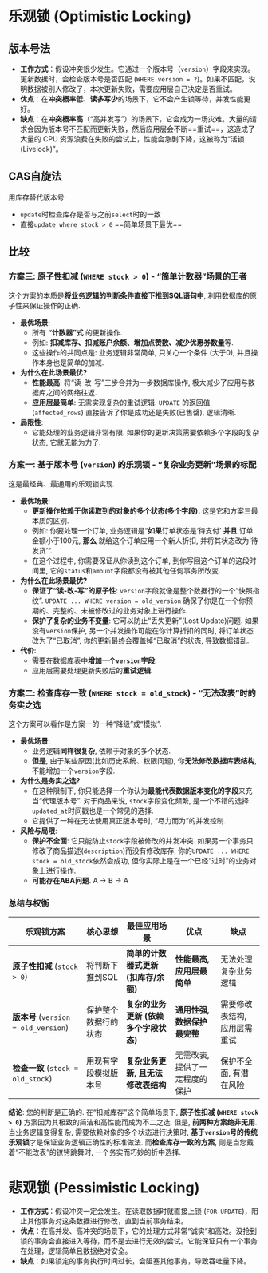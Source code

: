 # 乐观锁 (Optimistic Locking)
## 版本号法
- **工作方式**：假设冲突很少发生。它通过一个版本号（`version`）字段来实现。更新数据时，会检查版本号是否匹配 (`WHERE version = ?`)。如果不匹配，说明数据被别人修改了，本次更新失败，需要应用层自己决定是否重试。
- **优点**：在**冲突概率低**、**读多写少**的场景下，它不会产生锁等待，并发性能更好。
- **缺点**：在**冲突概率高**（“高并发写”）的场景下，它会成为一场灾难。大量的请求会因为版本号不匹配而更新失败，然后应用层会不断==重试==，这造成了大量的 CPU 资源浪费在失败的尝试上，性能会急剧下降，这被称为“活锁 (Livelock)”。
## CAS自旋法
用库存替代版本号
- `update`时检查库存是否与之前`select`时的一致
- 直接`update where stock > 0` ==简单场景下最优==
## 比较
### 方案三: 原子性扣减 (`WHERE stock > 0`) - “简单计数器”场景的王者
这个方案的本质是**将业务逻辑的判断条件直接下推到SQL语句中**, 利用数据库的原子性来保证操作的正确.
- **最优场景**:
    - 所有 **“计数器”式** 的更新操作.
    - 例如: **扣减库存、扣减账户余额、增加点赞数、减少优惠券数量**等.
    - 这些操作的共同点是: 业务逻辑非常简单, 只关心一个条件 (大于0), 并且操作本身也是简单的加减.
- **为什么在此场景最优?**
    - **性能最高**: 将“读-改-写”三步合并为一步数据库操作, 极大减少了应用与数据库之间的网络往返.
    - **应用层最简单**: 无需实现复杂的重试逻辑. `UPDATE` 的返回值 (`affected_rows`) 直接告诉了你是成功还是失败(已售罄), 逻辑清晰.
- **局限性**:
    - 它能处理的业务逻辑非常有限. 如果你的更新决策需要依赖多个字段的复杂状态, 它就无能为力了.
### 方案一: 基于版本号 (`version`) 的乐观锁 - “复杂业务更新”场景的标配
这是最经典、最通用的乐观锁实现.
- **最优场景**:
    - **更新操作依赖于你读取到的对象的多个状态(多个字段).** 这是它和方案三最本质的区别.
    - 例如: 你要处理一个订单, 业务逻辑是“**如果**订单状态是‘待支付’ **并且** 订单金额小于100元, **那么** 就给这个订单应用一个新人折扣, 并将其状态改为‘待发货’”.
    - 在这个过程中, 你需要保证从你读到这个订单, 到你写回这个订单的这段时间里, 它的`status`和`amount`字段都没有被其他任何事务所改变.
- **为什么在此场景最优?**
    - **保证了“读-改-写”的原子性**: `version`字段就像是整个数据行的一个“快照指纹”. `UPDATE ... WHERE version = old_version` 确保了你是在一个你预期的、完整的、未被修改过的业务对象上进行操作.
    - **保护了复杂的业务不变量**: 它可以防止“丢失更新”(Lost Update)问题. 如果没有`version`保护, 另一个并发操作可能在你计算折扣的同时, 将订单状态改为了“已取消”, 你的更新最终会覆盖掉“已取消”的状态, 导致数据错乱.
- **代价**:
    - 需要在数据库表中**增加一个`version`字段**.
    - 应用层需要处理更新失败后的**重试逻辑**.
### 方案二: 检查库存一致 (`WHERE stock = old_stock`) - “无法改表”时的务实之选
这个方案可以看作是方案一的一种“降级”或“模拟”.
- **最优场景**:
    - 业务逻辑**同样很复杂**, 依赖于对象的多个状态.
    - **但是**, 由于某些原因(比如历史系统、权限问题), 你**无法修改数据库表结构**, 不能增加一个`version`字段.
- **为什么是务实之选?**
    - 在这种限制下, 你只能选择一个你认为**最能代表数据版本变化的字段**来充当“代理版本号”. 对于商品来说, `stock`字段变化频繁, 是一个不错的选择. `updated_at`时间戳也是一个常见的选择.
    - 它提供了一种在无法使用真正版本号时, “尽力而为”的并发控制.
- **风险与局限**:
    - **保护不全面**: 它只能防止`stock`字段被修改的并发冲突. 如果另一个事务只修改了商品描述(`description`)而没有修改库存, 你的`UPDATE ... WHERE stock = old_stock`依然会成功, 但你实际上是在一个已经“过时”的业务对象上进行操作.
    - **可能存在ABA问题**. A -> B -> A
### 总结与权衡
|乐观锁方案|核心思想|最佳应用场景|优点|缺点|
|---|---|---|---|---|
|**原子性扣减** (`stock > 0`)|将判断下推到SQL|**简单的计数器式更新 (扣库存/余额)**|**性能最高, 应用层最简单**|无法处理复杂业务逻辑|
|**版本号** (`version = old_version`)|保护整个数据行的状态|**复杂的业务更新 (依赖多个字段状态)**|**通用性强, 数据保护最完整**|需要修改表结构, 应用层需重试|
|**检查一致** (`stock = old_stock`)|用现有字段模拟版本号|**复杂业务更新, 且无法修改表结构**|无需改表, 提供了一定程度的保护|保护不全面, 有潜在风险|
**结论**:
您的判断是正确的. 在“扣减库存”这个简单场景下, **原子性扣减 (`WHERE stock > 0`)** 方案因为其极致的简洁和高性能而成为不二之选.
但是, **前两种方案绝非无用**. 当业务逻辑变得复杂, 需要依赖对象的多个状态进行决策时, **基于`version`号的传统乐观锁**才是保证业务逻辑正确性的标准做法. 而**检查库存一致的方案**, 则是当您戴着“不能改表”的镣铐跳舞时, 一个务实而巧妙的折中选择.
# 悲观锁 (Pessimistic Locking)
- **工作方式**：假设冲突一定会发生。在读取数据时就直接上锁 (`FOR UPDATE`)，阻止其他事务对这条数据进行修改，直到当前事务结束。
- **优点**：在高并发、高冲突的场景下，它的处理方式非常“诚实”和高效。没抢到锁的事务会直接进入等待，而不是去进行无效的尝试。它能保证只有一个事务在处理，逻辑简单且数据绝对安全。
- **缺点**：如果锁定的事务执行时间过长，会阻塞其他事务，导致吞吐量下降。